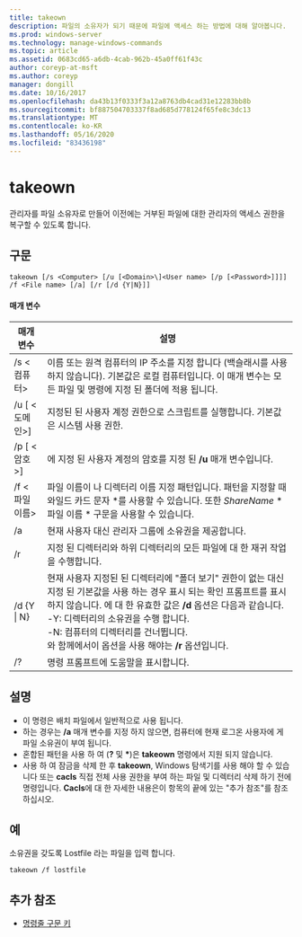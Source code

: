 ```yaml
---
title: takeown
description: 파일의 소유자가 되기 때문에 파일에 액세스 하는 방법에 대해 알아봅니다.
ms.prod: windows-server
ms.technology: manage-windows-commands
ms.topic: article
ms.assetid: 0683cd65-a6db-4cab-962b-45a0ff61f43c
author: coreyp-at-msft
ms.author: coreyp
manager: dongill
ms.date: 10/16/2017
ms.openlocfilehash: da43b13f0333f3a12a8763db4cad31e12283bb8b
ms.sourcegitcommit: bf887504703337f8ad685d778124f65fe8c3dc13
ms.translationtype: MT
ms.contentlocale: ko-KR
ms.lasthandoff: 05/16/2020
ms.locfileid: "83436198"
---
```

# <a name="takeown"></a>takeown

관리자를 파일 소유자로 만들어 이전에는 거부된 파일에 대한 관리자의 액세스 권한을 복구할 수 있도록 합니다.



## <a name="syntax"></a>구문

```
takeown [/s <Computer> [/u [<Domain>\]<User name> [/p [<Password>]]]] /f <File name> [/a] [/r [/d {Y|N}]]
```

#### <a name="parameters"></a>매개 변수

|매개 변수|설명|
|---------|-----------|
|/s \< 컴퓨터>|이름 또는 원격 컴퓨터의 IP 주소를 지정 합니다 (백슬래시를 사용 하지 않습니다). 기본값은 로컬 컴퓨터입니다. 이 매개 변수는 모든 파일 및 명령에 지정 된 폴더에 적용 됩니다.|
|/u [ \< 도메인>\]<User name>|지정된 된 사용자 계정 권한으로 스크립트를 실행합니다. 기본값은 시스템 사용 권한.|
|/p [ \< 암호>]|에 지정 된 사용자 계정의 암호를 지정 된 **/u** 매개 변수입니다.|
|/f \< 파일 이름>|파일 이름이 나 디렉터리 이름 지정 패턴입니다. 패턴을 지정할 때 와일드 카드 문자 *를 사용할 수 있습니다. 또한 *ShareName* \* 파일 이름 * 구문을 사용할 수 있습니다.|
|/a|현재 사용자 대신 관리자 그룹에 소유권을 제공합니다.|
|/r|지정 된 디렉터리와 하위 디렉터리의 모든 파일에 대 한 재귀 작업을 수행합니다.|
|/d {Y \| N}|현재 사용자 지정된 된 디렉터리에 "폴더 보기" 권한이 없는 대신 지정 된 기본값을 사용 하는 경우 표시 되는 확인 프롬프트를 표시 하지 않습니다. 에 대 한 유효한 값은 **/d** 옵션은 다음과 같습니다.</br>-Y: 디렉터리의 소유권을 수행 합니다.</br>-N: 컴퓨터의 디렉터리를 건너뜁니다.</br>와 함께에서이 옵션을 사용 해야는 **/r** 옵션입니다.|
|/?|명령 프롬프트에 도움말을 표시합니다.|

## <a name="remarks"></a>설명

-   이 명령은 배치 파일에서 일반적으로 사용 됩니다.
-   하는 경우는 **/a** 매개 변수를 지정 하지 않으면, 컴퓨터에 현재 로그온 사용자에 게 파일 소유권이 부여 됩니다.
-   혼합된 패턴을 사용 하 여 (**?** 및 **&#42;**)은 **takeown** 명령에서 지원 되지 않습니다.
-   사용 하 여 잠금을 삭제 한 후 **takeown**, Windows 탐색기를 사용 해야 할 수 있습니다 또는 **cacls** 직접 전체 사용 권한을 부여 하는 파일 및 디렉터리 삭제 하기 전에 명령입니다. **Cacls**에 대 한 자세한 내용은이 항목의 끝에 있는 "추가 참조"를 참조 하십시오.

## <a name="examples"></a><a name="BKMK_examples"></a>예

소유권을 갖도록 Lostfile 라는 파일을 입력 합니다.
```
takeown /f lostfile
```

## <a name="additional-references"></a>추가 참조

- [명령줄 구문 키](command-line-syntax-key.md)